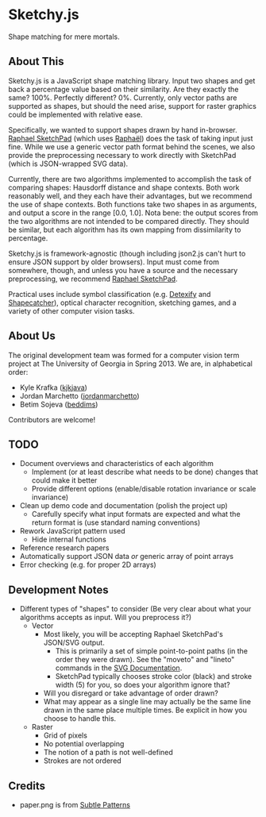 Sketchy.js
==========

Shape matching for mere mortals.

About This
----------
Sketchy.js is a JavaScript shape matching library.  Input two shapes and get back a percentage value based on their similarity.  Are they exactly the same?  100%.  Perfectly different?  0%.  Currently, only vector paths are supported as shapes, but should the need arise, support for raster graphics could be implemented with relative ease.

Specifically, we wanted to support shapes drawn by hand in-browser.  [Raphael SketchPad](http://ianli.com/sketchpad/) (which uses [Raphaël](http://raphaeljs.com/)) does the task of taking input just fine.  While we use a generic vector path format behind the scenes, we also provide the preprocessing necessary to work directly with SketchPad (which is JSON-wrapped SVG data).

Currently, there are two algorithms implemented to accomplish the task of comparing shapes: Hausdorff distance and shape contexts.  Both work reasonably well, and they each have their advantages, but we recommend the use of shape contexts.  Both functions take two shapes in as arguments, and output a score in the range [0.0, 1.0].  Nota bene: the output scores from the two algorithms are not intended to be compared directly.  They should be similar, but each algorithm has its own mapping from dissimilarity to percentage.

Sketchy.js is framework-agnostic (though including json2.js can't hurt to ensure JSON support by older browsers).  Input must come from somewhere, though, and unless you have a source and the necessary preprocessing, we recommend [Raphael SketchPad](http://ianli.com/sketchpad/).

Practical uses include symbol classification (e.g. [Detexify](http://detexify.kirelabs.org/) and [Shapecatcher](http://shapecatcher.com/)), optical character recognition, sketching games, and a variety of other computer vision tasks.

About Us
--------
The original development team was formed for a computer vision term project at The University of Georgia in Spring 2013.  We are, in alphabetical order:

* Kyle Krafka ([kjkjava](https://github.com/kjkjava/))
* Jordan Marchetto ([jordanmarchetto](https://github.com/jordanmarchetto/))
* Betim Sojeva ([beddims](https://github.com/beddims/))

Contributors are welcome!

TODO
----
* Document overviews and characteristics of each algorithm
	* Implement (or at least describe what needs to be done) changes that could make it better
	* Provide different options (enable/disable rotation invariance or scale invariance)
* Clean up demo code and documentation (polish the project up)
	* Carefully specify what input formats are expected and what the return format is (use standard naming conventions)
* Rework JavaScript pattern used
	* Hide internal functions
* Reference research papers
* Automatically support JSON data *or* generic array of point arrays
* Error checking (e.g. for proper 2D arrays)

Development Notes
-----------------
* Different types of "shapes" to consider (Be very clear about what your algorithms accepts as input.  Will you preprocess it?)
	* Vector
		* Most likely, you will be accepting Raphael SketchPad's JSON/SVG output.
			* This is primarily a set of simple point-to-point paths (in the order they were drawn).  See the "moveto" and "lineto" commands in the [SVG Documentation](http://www.w3.org/TR/2011/REC-SVG11-20110816/paths.html#PathDataMovetoCommands).
			* SketchPad typically chooses stroke color (black) and stroke width (5) for you, so does your algorithm ignore that?
		* Will you disregard or take advantage of order drawn?
		* What may appear as a single line may actually be the same line drawn in the same place multiple times.  Be explicit in how you choose to handle this.
	* Raster
		* Grid of pixels
		* No potential overlapping
		* The notion of a path is not well-defined
		* Strokes are not ordered

Credits
-------
* paper.png is from [Subtle Patterns](http://subtlepatterns.com/)
